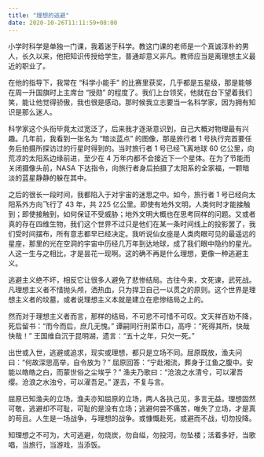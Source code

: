 ```yaml
---
title: "理想的逃避"
date: 2020-10-26T11:11:59+08:00
---
```


小学时科学是单独一门课，我着迷于科学。教这门课的老师是一个真诚淳朴的男人，长久以来，他把知识传授给学生，普通却意义非凡。教师应当是离理想主义最近的职业了。

在他的指导下，我常在 “科学小能手” 的比赛里获奖，几乎都是五星级，那是能够在周一升国旗时上主席台 “授勋” 的程度了。我们上台领奖，他就在台下望着我们笑，能让他觉得骄傲，我也很是感动。那时候我立志要当一名科学家，因为拥有知识是那么迷人。

科学家这个头衔毕竟太过宽泛了，后来我才逐渐意识到，自己大概对物理最有兴趣。几年前，我看到一张名为 “暗淡蓝点” 的图像，那是旅行者 1 号执行完首要任务后拍摄所探访过的行星时得到的。当时旅行者 1 号已经飞离地球 60 亿公里，向荒凉的太阳系边缘前进，至少在 4 万年内都不会接近下一个星体。在为了节能而关闭摄像头前，NASA 下达指令，向旅行者身后拍摄了太阳系的全家福，一颗暗淡的蓝星静静的躲在其中。

之后的很长一段时间，我都陷入于对宇宙的迷思之中。如今，旅行者 1 号已经向太阳系外方向飞行了 43 年，共 225 亿公里。即使有地外文明，人类何时才能接触到；即使接触到，如何保证不受威胁；地外文明大概也在思考同样的问题。又或者真的存在四维生物，我们这个世界不过只是他们在某一条时间线上的投影罢了，我们受时间摆布，所有意志都早已经决定。我听说仙女座是人类肉眼可见的最遥远的星座，那里的光在空洞的宇宙中历经几万年到达地球，成了我们眼中隐约的星光。人这一生与之相比，才是昙花一现啊。这的确不再是什么理想，更像一种逃避主义。

逃避主义绝不坏，相反它让很多人避免了悲惨结局。古往今来，文死谏，武死战。凡理想主义者不惜抛头颅，洒热血，只为捍卫自己一以贯之的原则。这个世界是理想主义者的坟墓，或者说理想主义本就是建立在悲惨结局之上的。

然而对于理想主义者而言，那样的结局，不可悲不可惜不可叹。文天祥百劝不降，死后留书：“而今而后，庶几无愧。” 谭嗣同行刑菜市口，高呼：“死得其所，快哉快哉！” 王国维自沉于昆明湖，遗言：“五十之年，只欠一死。”

出世或入世，逃避或追求，现实或理想，都只是立场不同。屈原既放，渔夫问曰：“何故深思高举，自令放为？” 屈原回答：“宁赴湘流，葬身于江鱼之腹中。安能以皓皓之白，而蒙世俗之尘埃乎？” 渔夫乃歌曰：“沧浪之水清兮，可以濯吾缨。沧浪之水浊兮，可以濯吾足。” 遂去，不复与言。

屈原已知渔夫的立场，渔夫亦知屈原的立场，两人各执己见，多言无益。理想固然可敬，逃避却不可耻，可耻的是没有立场；逃避何尝不痛苦，唯失了立场，才是真的苟且。人生是一场战争，与理想的战争。或慷慨赴死，或避而不战，切勿投降。

知理想之不可为，大可逃避，勿烧炭，勿自缢，勿投河，勿坠楼；活着多好，当歌唱，当旅行，当游戏，当添饭。


